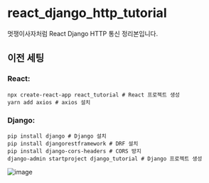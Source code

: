 # react_django_http_tutorial
멋쟁이사자처럼 React Django HTTP 통신 정리본입니다.

## 이전 세팅
### React:
```
npx create-react-app react_tutorial # React 프로젝트 생성
yarn add axios # axios 설치
```

### Django:
```
pip install django # Django 설치
pip install djangorestframework # DRF 설치 
pip install django-cors-headers # CORS 방지
django-admin startproject django_tutorial # Django 프로젝트 생성
```
![image](https://user-images.githubusercontent.com/86935465/175817947-44073426-c70b-4c54-9d44-dab357356dd8.png)
